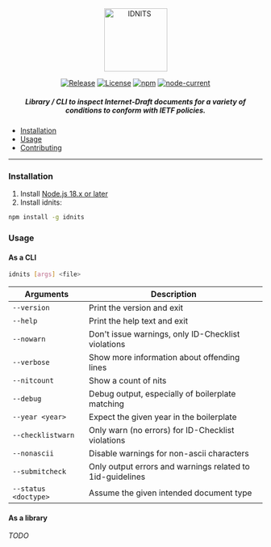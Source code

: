 <div align="center">
    
<img src="https://raw.githubusercontent.com/ietf-tools/common/main/assets/logos/idnits.svg" alt="IDNITS" height="125" />
    
[![Release](https://img.shields.io/github/release/ietf-tools/idnits.svg?style=flat&maxAge=600)](https://github.com/ietf-tools/idnits/releases)
[![License](https://img.shields.io/github/license/ietf-tools/idnits)](https://github.com/ietf-tools/idnits/blob/v3/LICENSE)
[![npm](https://img.shields.io/npm/v/@ietf-tools/idnits)](https://www.npmjs.com/package/@ietf-tools/idnits)
[![node-current](https://img.shields.io/node/v/@ietf-tools/idnits)](https://github.com/ietf-tools/idnits)
    
##### Library / CLI to inspect Internet-Draft documents for a variety of conditions to conform with IETF policies.
    
</div>

- [Installation](#installation)
- [Usage](#usage)
- [Contributing](https://github.com/ietf-tools/.github/blob/main/CONTRIBUTING.md)

---

### Installation

1. Install [Node.js 18.x or later](https://nodejs.org/)
2. Install idnits:

```sh
npm install -g idnits
```

### Usage

#### As a CLI

```sh
idnits [args] <file>
```

| Arguments          | Description                                               |
|--------------------|-----------------------------------------------------------|
| `--version`        | Print the version and exit                                |
| `--help`           | Print the help text and exit                              |
| `--nowarn`         | Don't issue warnings, only ID-Checklist violations        |
| `--verbose`        | Show more information about offending lines               |
| `--nitcount`       | Show a count of nits                                      |
| `--debug`          | Debug output, especially of boilerplate matching          |
| `--year <year>`    | Expect the given year in the boilerplate                  |
| `--checklistwarn`  | Only warn (no errors) for ID-Checklist violations         |
| `--nonascii`       | Disable warnings for non-ascii characters                 |
| `--submitcheck`    | Only output errors and warnings related to 1id-guidelines |
| `--status <doctype>` | Assume the given intended document type                   |

#### As a library

*TODO*
